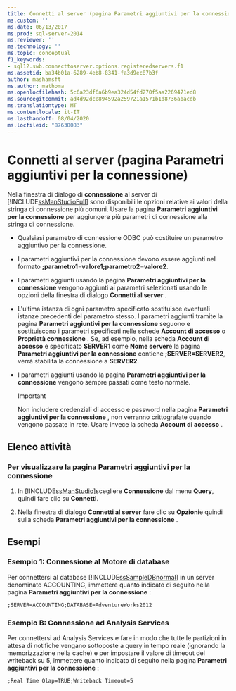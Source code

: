 ```yaml
---
title: Connetti al server (pagina Parametri aggiuntivi per la connessione) | Microsoft Docs
ms.custom: ''
ms.date: 06/13/2017
ms.prod: sql-server-2014
ms.reviewer: ''
ms.technology: ''
ms.topic: conceptual
f1_keywords:
- sql12.swb.connecttoserver.options.registeredservers.f1
ms.assetid: ba34b01a-6289-4eb8-8341-fa3d9ec87b3f
author: mashamsft
ms.author: mathoma
ms.openlocfilehash: 5c6a23df6a6b9ea324d54fd270f5aa2269471ed8
ms.sourcegitcommit: ad4d92dce894592a259721a1571b1d8736abacdb
ms.translationtype: MT
ms.contentlocale: it-IT
ms.lasthandoff: 08/04/2020
ms.locfileid: "87638083"
---
```

# <a name="connect-to-server-additional-connection-parameters-page"></a>Connetti al server (pagina Parametri aggiuntivi per la connessione)
  Nella finestra di dialogo di **connessione** al server di [!INCLUDE[ssManStudioFull](../includes/ssmanstudiofull-md.md)] sono disponibili le opzioni relative ai valori della stringa di connessione più comuni. Usare la pagina **Parametri aggiuntivi per la connessione** per aggiungere più parametri di connessione alla stringa di connessione.  
  
-   Qualsiasi parametro di connessione ODBC può costituire un parametro aggiuntivo per la connessione.  
  
-   I parametri aggiuntivi per la connessione devono essere aggiunti nel formato **;parametro1=valore1;parametro2=valore2**.  
  
-   I parametri aggiunti usando la pagina **Parametri aggiuntivi per la connessione** vengono aggiunti ai parametri selezionati usando le opzioni della finestra di dialogo **Connetti al server** .  
  
-   L'ultima istanza di ogni parametro specificato sostituisce eventuali istanze precedenti del parametro stesso. I parametri aggiunti tramite la pagina **Parametri aggiuntivi per la connessione** seguono e sostituiscono i parametri specificati nelle schede **Account di accesso** o **Proprietà connessione** . Se, ad esempio, nella scheda **Account di accesso** è specificato **SERVER1** come **Nome server**e la pagina **Parametri aggiuntivi per la connessione** contiene **;SERVER=SERVER2**, verrà stabilita la connessione a **SERVER2**.  
  
-   I parametri aggiunti usando la pagina **Parametri aggiuntivi per la connessione** vengono sempre passati come testo normale.  
  
    > [!IMPORTANT]  
    >  Non includere credenziali di accesso e password nella pagina **Parametri aggiuntivi per la connessione** , non verranno crittografate quando vengono passate in rete. Usare invece la scheda **Account di accesso** .  
  
## <a name="task-list"></a>Elenco attività  
  
### <a name="to-show-the-additional-connection-parameters-page"></a>Per visualizzare la pagina Parametri aggiuntivi per la connessione  
  
1.  In [!INCLUDE[ssManStudio](../includes/ssmanstudio-md.md)]scegliere **Connessione** dal menu **Query**, quindi fare clic su **Connetti**.  
  
2.  Nella finestra di dialogo **Connetti al server** fare clic su **Opzioni**e quindi sulla scheda **Parametri aggiuntivi per la connessione** .  
  
## <a name="examples"></a>Esempi  
  
### <a name="example-a-connecting-to-the-database-engine"></a>Esempio 1: Connessione al Motore di database  
 Per connettersi al database [!INCLUDE[ssSampleDBnormal](../includes/sssampledbnormal-md.md)] in un server denominato ACCOUNTING, immettere quanto indicato di seguito nella pagina **Parametri aggiuntivi per la connessione** :  
  
```  
;SERVER=ACCOUNTING;DATABASE=AdventureWorks2012  
```  
  
### <a name="example-b-connecting-to-analysis-services"></a>Esempio B: Connessione ad Analysis Services  
 Per connettersi ad Analysis Services e fare in modo che tutte le partizioni in attesa di notifiche vengano sottoposte a query in tempo reale (ignorando la memorizzazione nella cache) e per impostare il valore di timeout del writeback su 5, immettere quanto indicato di seguito nella pagina **Parametri aggiuntivi per la connessione** :  
  
```  
;Real Time Olap=TRUE;Writeback Timeout=5  
```  
  
  
